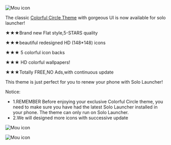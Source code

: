 ![Mou icon](https://lh3.ggpht.com/50Ls-XCaAQ_3j_oscQqJQb2T6mFZIkmXw2VKYXPlUkF5z2Wq8K_2VJaJwaqRzZLIlA=w200-rw)

The classic [Colorful Circle Theme](https://play.google.com/store/apps/details?id=com.solo.theme.colorfulcircle&hl=en) with gorgeous UI is now available for solo launcher!

★★★Brand new Flat style,5-STARS quality

★★★beautiful redesigned HD (148*148) icons

★★★ 5 colorful icon backs 

★★★ HD colorful wallpapers!

★★★Totally FREE,NO Ads,with continuous update

This theme is just perfect for you to renew your phone with Solo Launcher!

Notice:
 - 1.REMEMBER Before enjoying your exclusive Colorful Circle theme, you need to make sure you have had the latest Solo Launcher installed in your phone. The theme can only run on Solo Launcher.
 - 2.We will designed more icons with successive update
  

 ![Mou icon](https://lh3.ggpht.com/yJxAGFeqJ3xo4p60q3W01YXHK3eOEzUQNiqeGpcgaJOH0Ca7k1_IYoMUqNq_-Rb8H4Y=w320-rw)
 
 ![Mou icon](https://lh6.ggpht.com/1ZdrbnMpuRbVpBmHuPSz5y5UUDOoGkB7N1cqKkkIeto0ZqD39jH4p-glph5DviFl0F3X=w320-rw)


